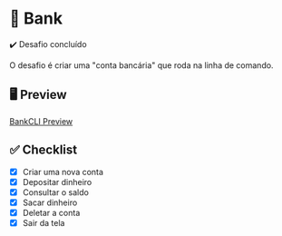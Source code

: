 # 🏦 Bank

✔️ Desafio concluído

O desafio é criar uma "conta bancária" que roda na linha de comando.

## 🖥️ Preview

[BankCLI Preview](https://github.com/ricardospalves/node/assets/7684963/5f51c122-af48-4e8e-b972-031e187cb120)

## ✅ Checklist

- [x] Criar uma nova conta
- [x] Depositar dinheiro
- [x] Consultar o saldo
- [x] Sacar dinheiro
- [x] Deletar a conta
- [x] Sair da tela
